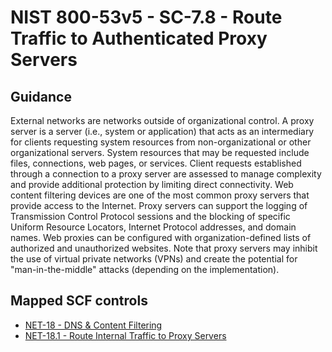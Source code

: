 # NIST 800-53v5 - SC-7.8 - Route Traffic to Authenticated Proxy Servers
## Guidance
External networks are networks outside of organizational control. A proxy server is a server (i.e., system or application) that acts as an intermediary for clients requesting system resources from non-organizational or other organizational servers. System resources that may be requested include files, connections, web pages, or services. Client requests established through a connection to a proxy server are assessed to manage complexity and provide additional protection by limiting direct connectivity. Web content filtering devices are one of the most common proxy servers that provide access to the Internet. Proxy servers can support the logging of Transmission Control Protocol sessions and the blocking of specific Uniform Resource Locators, Internet Protocol addresses, and domain names. Web proxies can be configured with organization-defined lists of authorized and unauthorized websites. Note that proxy servers may inhibit the use of virtual private networks (VPNs) and create the potential for "man-in-the-middle" attacks (depending on the implementation).
## Mapped SCF controls
- [NET-18 - DNS & Content Filtering](../scf/net-18-dns&contentfiltering.md)
- [NET-18.1 - Route Internal Traffic to Proxy Servers](../scf/net-181-routeinternaltraffictoproxyservers.md)